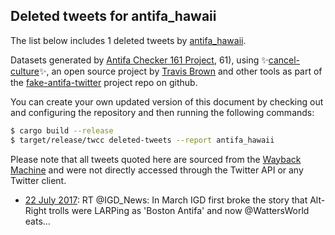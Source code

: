 ## Deleted tweets for antifa_hawaii

The list below includes 1 deleted tweets by
[antifa_hawaii](https://twitter.com/antifa_hawaii).



Datasets generated by [Antifa Checker 161 Project](https://twitter.com/antifacheck161), 61), using ✨[cancel-culture](https://github.com/travisbrown/cancel-culture)✨, an open source project by 
[Travis Brown](https://twitter.com/travisbrown) and other tools as part of the 
[fake-antifa-twitter](https://github.com/antifacheck161/fake-antifa-twitter) project repo on github.

You can create your own updated version of this document by checking out and configuring the
repository and then running the following commands:

```bash
$ cargo build --release
$ target/release/twcc deleted-tweets --report antifa_hawaii
```

Please note that all tweets quoted here are sourced from the
[Wayback Machine](https://web.archive.org) and were not directly accessed through the Twitter API or
any Twitter client.

* [22 July 2017](https://web.archive.org/web/20170722000539/https://twitter.com/antifa_hawaii/status/888550572697165824): RT @IGD_News: In March IGD first broke the story that Alt-Right trolls were LARPing as 'Boston Antifa' and now @WattersWorld eats…  <!--888550572697165824-->
